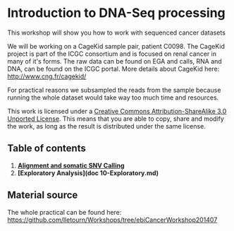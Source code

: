 # Introduction to DNA-Seq processing
This workshop will show you how to work with sequenced cancer datasets

We will be working on a CageKid sample pair, patient C0098.
The CageKid project is part of the ICGC consortium and is focused on renal cancer in many of it's forms.
The raw data can be found on EGA and calls, RNA and DNA, can be found on the ICGC portal.
More details about CageKid here:
http://www.cng.fr/cagekid/

For practical reasons we subsampled the reads from the sample because running the whole dataset would take way too much time and resources.

This work is licensed under a [Creative Commons Attribution-ShareAlike 3.0 Unported License](http://creativecommons.org/licenses/by-sa/3.0/deed.en_US). This means that you are able to copy, share and modify the work, as long as the result is distributed under the same license.

## Table of contents

1. **[Alignment and somatic SNV Calling](doc/01-SNVCalling.md)**
2. **[Exploratory Analysis](doc 10-Exploratory.md)**

## Material source
The whole practical can be found here:  
https://github.com/lletourn/Workshops/tree/ebiCancerWorkshop201407
